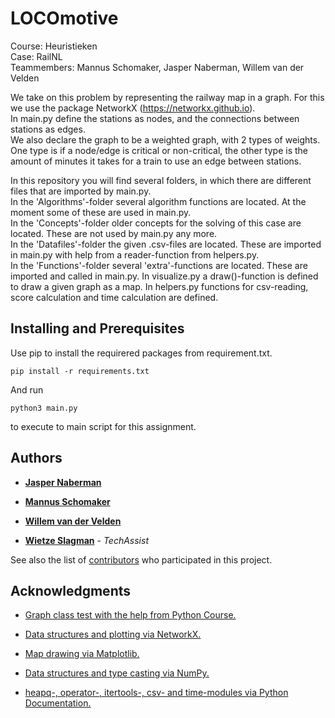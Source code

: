 # LOCOmotive

Course: Heuristieken  
Case: RailNL  
Teammembers: Mannus Schomaker, Jasper Naberman, Willem van der Velden  

We take on this problem by representing the railway map in a graph. For this we use the package NetworkX (https://networkx.github.io).  
In main.py define the stations as nodes, and the connections between stations as edges.  
We also declare the graph to be a weighted graph, with 2 types of weights.  
One type is if a node/edge is critical or non-critical, the other type is the amount of minutes it takes for a train to use an edge between stations.  

In this repository you will find several folders, in which there are different files that are imported by main.py.  
In the 'Algorithms'-folder several algorithm functions are located. At the moment some of these are used in main.py.  
In the 'Concepts'-folder older concepts for the solving of this case are located. These are not used by main.py any more.  
In the 'Datafiles'-folder the given .csv-files are located. These are imported in main.py with help from a reader-function from helpers.py.  
In the 'Functions'-folder several 'extra'-functions are located. These are imported and called in main.py. In visualize.py a draw()-function is defined to draw a given graph as a map. In helpers.py functions for csv-reading, score calculation and time calculation are defined.  

## Installing and Prerequisites

Use pip to install the requirered packages from requirement.txt.

```
pip install -r requirements.txt
```

And run
```
python3 main.py
```
to execute to main script for this assignment.

## Authors

* **[Jasper Naberman](https://github.com/jasperNaberman)**
* **[Mannus Schomaker](https://github.com/mannusschomaker)**
* **[Willem van der Velden](https://github.com/WillemvdVelden)**

* **[Wietze Slagman](https://github.com/WietzeSlagman)** - *TechAssist*

See also the list of [contributors](https://github.com/WillemvdVelden/LOCOmotive/graphs/contributors) who participated in this project.

## Acknowledgments

* [Graph class test with the help from Python Course.](https://www.python-course.eu/graphs_python.php)

* [Data structures and plotting via NetworkX.](https://networkx.github.io)

* [Map drawing via Matplotlib.](https://matplotlib.org)

* [Data structures and type casting via NumPy.](http://www.numpy.org)

* [heapq-, operator-, itertools-, csv- and time-modules via Python Documentation.](https://docs.python.org/3/py-modindex.html)
